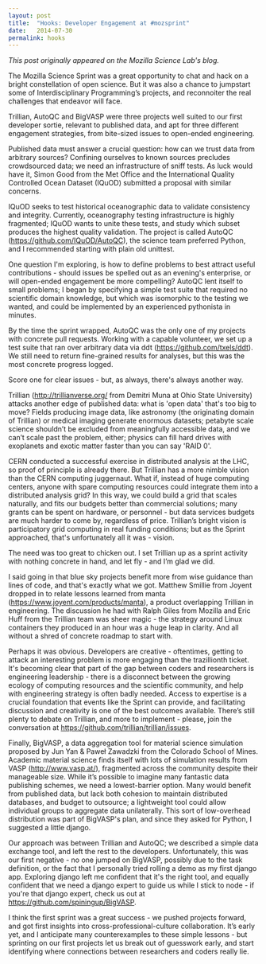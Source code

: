 ```yaml
---
layout: post
title:  "Hooks: Developer Engagement at #mozsprint"
date:   2014-07-30
permalink: hooks
---
```


*This post originally appeared on the Mozilla Science Lab's blog.*

The Mozilla Science Sprint was a great opportunity to chat and hack on a bright constellation of open science. But it was also a chance to jumpstart some of Interdisciplinary Programming’s projects, and reconnoiter the real challenges that endeavor will face.

Trillian, AutoQC and BigVASP were three projects well suited to our first developer sortie, relevant to published data, and apt for three different engagement strategies, from bite-sized issues to open-ended engineering.

Published data must answer a crucial question: how can we trust data from arbitrary sources? Confining ourselves to known sources precludes crowdsourced data; we need an infrastructure of sniff tests. As luck would have it, Simon Good from the Met Office and the International Quality Controlled Ocean Dataset (IQuOD) submitted a proposal with similar concerns.

IQuOD seeks to test historical oceanographic data to validate consistency and integrity. Currently, oceanography testing infrastructure is highly fragmented; IQuOD wants to unite these tests, and study which subset produces the highest quality validation. The project is called AutoQC (<a title="AutoQC" href="https://github.com/IQuOD/AutoQC">https://github.com/IQuOD/AutoQC</a>), the science team preferred Python, and I recommended starting with plain old unittest.

One question I'm exploring, is how to define problems to best attract useful contributions - should issues be spelled out as an evening's enterprise, or will open-ended engagement be more compelling? AutoQC lent itself to small problems; I began by specifying a simple test suite that required no scientific domain knowledge, but which was isomorphic to the testing we wanted, and could be implemented by an experienced pythonista in minutes.

By the time the sprint wrapped, AutoQC was the only one of my projects with concrete pull requests. Working with a capable volunteer, we set up a test suite that ran over arbitrary data via ddt (<a href="https://github.com/txels/ddt">https://github.com/txels/ddt</a>). We still need to return fine-grained results for analyses, but this was the most concrete progress logged.

Score one for clear issues - but, as always, there's always another way.

Trillian (<a href="http://trillianverse.org/">http://trillianverse.org/</a> from Demitri Muna at Ohio State University) attacks another edge of published data: what is 'open data' that's too big to move? Fields producing image data, like astronomy (the originating domain of Trillian) or medical imaging generate enormous datasets; petabyte scale science shouldn’t be excluded from meaningfully accessible data, and we can’t scale past the problem, either; physics can fill hard drives with exoplanets and exotic matter faster than you can say 'RAID 0'.

CERN conducted a successful exercise in distributed analysis at the LHC, so proof of principle is already there. But Trillian has a more nimble vision than the CERN computing juggernaut. What if, instead of huge computing centers, anyone with spare computing resources could integrate them into a distributed analysis grid? In this way, we could build a grid that scales naturally, and fits our budgets better than commercial solutions; many grants can be spent on hardware, or personnel - but data services budgets are much harder to come by, regardless of price. Trillian’s bright vision is participatory grid computing in real funding conditions; but as the Sprint approached, that's unfortunately all it was - vision.

The need was too great to chicken out. I set Trillian up as a sprint activity with nothing concrete in hand, and let fly - and I’m glad we did.

I said going in that blue sky projects benefit more from wise guidance than lines of code, and that's exactly what we got. Matthew Smillie from Joyent dropped in to relate lessons learned from manta (<a href="https://www.joyent.com/products/manta">https://www.joyent.com/products/manta</a>), a product overlapping Trillian in engineering. The discussion he had with Ralph Giles from Mozilla and Eric Huff from the Trillian team was sheer magic - the strategy around Linux containers they produced in an hour was a huge leap in clarity. And all without a shred of concrete roadmap to start with.

Perhaps it was obvious. Developers are creative - oftentimes, getting to attack an interesting problem is more engaging than the trazillionth ticket. It's becoming clear that part of the gap between coders and researchers is engineering leadership - there is a disconnect between the growing ecology of computing resources and the scientific community, and help with engineering strategy is often badly needed. Access to expertise is a crucial foundation that events like the Sprint can provide, and facilitating discussion and creativity is one of the best outcomes available. There’s still plenty to debate on Trillian, and more to implement - please, join the conversation at <a href="https://github.com/trillian/trillian/issues">https://github.com/trillian/trillian/issues</a>.

Finally, BigVASP, a data aggregation tool for material science simulation proposed by Jun Yan &amp; Paweł Zawadzki from the Colorado School of Mines. Academic material science finds itself with lots of simulation results from VASP (<a href="http://www.vasp.at/">http://www.vasp.at/</a>), fragmented across the community despite their manageable size. While it’s possible to imagine many fantastic data publishing schemes, we need a lowest-barrier option. Many would benefit from published data, but lack both cohesion to maintain distributed databases, and budget to outsource; a lightweight tool could allow individual groups to aggregate data unilaterally. This sort of low-overhead distribution was part of BigVASP's plan, and since they asked for Python, I suggested a little django.

Our approach was between Trillian and AutoQC; we described a simple data exchange tool, and left the rest to the developers. Unfortunately, this was our first negative - no one jumped on BigVASP, possibly due to the task definition, or the fact that I personally tried rolling a demo as my first django app. Exploring django left me confident that it's the right tool, and equally confident that we need a django expert to guide us while I stick to node - if you're that django expert, check us out at <a href="https://github.com/spiningup/BigVASP">https://github.com/spiningup/BigVASP</a>.

I think the first sprint was a great success - we pushed projects forward, and got first insights into cross-professional-culture collaboration. It’s early yet, and I anticipate many counterexamples to these simple lessons - but sprinting on our first projects let us break out of guesswork early, and start identifying where connections between researchers and coders really lie.